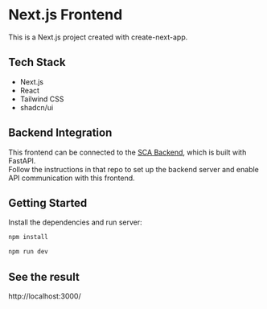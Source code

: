# Next.js Frontend

This is a Next.js project created with create-next-app.

## Tech Stack

- Next.js
- React
- Tailwind CSS
- shadcn/ui

## Backend Integration

This frontend can be connected to the [SCA Backend](https://github.com/MKisil/sca_backend), which is built with FastAPI.  
Follow the instructions in that repo to set up the backend server and enable API communication with this frontend.

## Getting Started

Install the dependencies and run server:

```bash
npm install
```

```bash
npm run dev
```

## See the result

http://localhost:3000/
